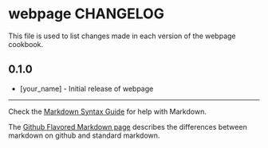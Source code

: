 webpage CHANGELOG
=================

This file is used to list changes made in each version of the webpage cookbook.

0.1.0
-----
- [your_name] - Initial release of webpage

- - -
Check the [Markdown Syntax Guide](http://daringfireball.net/projects/markdown/syntax) for help with Markdown.

The [Github Flavored Markdown page](http://github.github.com/github-flavored-markdown/) describes the differences between markdown on github and standard markdown.
